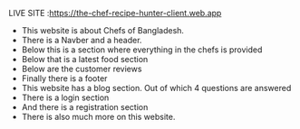 LIVE SITE :https://the-chef-recipe-hunter-client.web.app


* This website is about Chefs of Bangladesh.
* There is a Navber and a header.
* Below this is a section where everything in the chefs is provided
* Below that is a latest food section
* Below are the customer reviews
* Finally there is a footer
* This website has a blog section. 
Out of which 4 questions are answered
* There is a login section
* And there is a registration section
* There is also much more on this website.